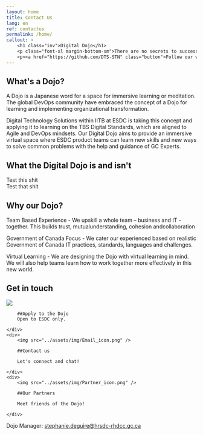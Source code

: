 ```yaml
---
layout: home
title: Contact Us
lang: en
ref: contactus
permalink: /home/
callout: >
    <h1 class="inv">Digital Dojo</h1>
    <p class="font-xl margin-bottom-sm">There are no secrets to success. It is the result of preperation, hard work, and learning from failure.</p>
    <p><a href="https://github.com/DTS-STN" class="button">Follow our work</a></p>
---
```


## What's a Dojo?

A Dojo is a Japanese word for a space for immersive learning or meditation.​ The global DevOps community have embraced the concept of a Dojo for learning and implementing organizational transformation.​

Digital Technology Solutions within IITB at ESDC is taking this concept and applying it to learning on the TBS Digital Standards, which are aligned to Agile and DevOps mindsets.
Our Digital Dojo aims to provide an immersive virtual space where ESDC product teams can learn new skills and new ways to solve common problems with the help and guidance of GC Experts.

## What the Digital Dojo is and isn't

<div class="grid">
    <div class="item1">
    Test this shit
    </div>
    <div class="item2" >
    Test that shit
    </div>
</div>

## Why our Dojo?

Team Based Experience - We upskill a whole team – business and IT - together.​ This builds trust, mutual​understanding, cohesion and​collaboration

Government of Canada Focus - We cater our experienced based on realistic Government of Canada IT practices, standards,​ languages and challenges.

Virtual Learning - We are designing the Dojo with virtual learning in mind. We will also help teams learn how to work together more effectively in this new world.

## Get in touch


<div class="grid-plain">
    <div>
        <img src="../assets/img/Form_icon.png" />

        ##Apply to the Dojo
        Open to ESDC only.

    </div>
    <div>
        <img src="../assets/img/Email_icon.png" />

        ##Contact us

        Let's connect and chat!

    </div>
    <div>
        <img src="../assets/img/Partner_icon.png" />

        ##Our Partners

        Meet friends of the Dojo!

    </div>
</div>

Dojo Manager: [stephanie.deguire@hrsdc-rhdcc.gc.ca](mailto:stephanie.deguire@hrsdc-rhdcc.gc.ca)


